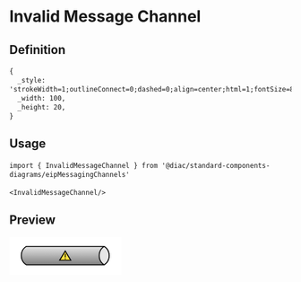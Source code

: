 # Invalid Message Channel

## Definition

```
{
  _style: 'strokeWidth=1;outlineConnect=0;dashed=0;align=center;html=1;fontSize=8;shape=mxgraph.eip.invalidMessageChannel;verticalLabelPosition=bottom;labelBackgroundColor=#ffffff;verticalAlign=top;',
  _width: 100,
  _height: 20,
}
```

## Usage

```
import { InvalidMessageChannel } from '@diac/standard-components-diagrams/eipMessagingChannels'

<InvalidMessageChannel/>
```

## Preview

<img src="./invalid-message-channel.png" width="200"/>
